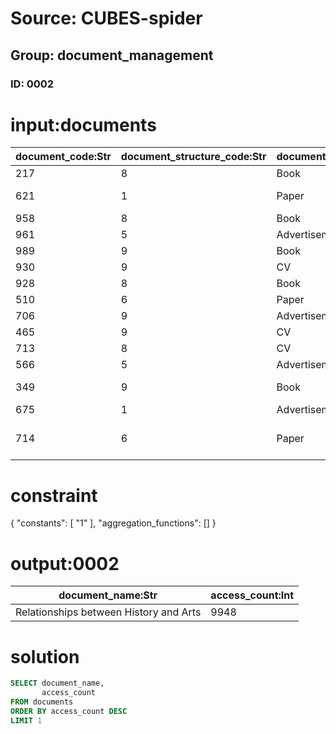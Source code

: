 # Source: CUBES-spider
## Group: document_management
### ID: 0002

# input:documents

| document_code:Str | document_structure_code:Str | document_type_code:Str | access_count:Int | document_name:Str |
|---|---|---|---|---|
| 217 | 8 | Book | 1864 | Learning English |
| 621 | 1 | Paper | 8208 | Research about Art history |
| 958 | 8 | Book | 3769 | Learning Database |
| 961 | 5 | Advertisement | 6661 | Summer Sails |
| 989 | 9 | Book | 2910 | Learning Japanese |
| 930 | 9 | CV | 6345 | David CV |
| 928 | 8 | Book | 2045 | How to cook pasta |
| 510 | 6 | Paper | 3479 | Humanity: a fact |
| 706 | 9 | Advertisement | 8623 | Winter Sails |
| 465 | 9 | CV | 5924 | John CV |
| 713 | 8 | CV | 2294 | Joe CV |
| 566 | 5 | Advertisement | 3289 | Spring Sails |
| 349 | 9 | Book | 1219 | Life about Claude Monet |
| 675 | 1 | Advertisement | 7509 | Fall Sails |
| 714 | 6 | Paper | 9948 | Relationships between History and Arts |

# constraint

{
  "constants": [
    "1"
  ],
  "aggregation_functions": []
}

# output:0002

| document_name:Str | access_count:Int |
|---|---|
| Relationships between History and Arts | 9948 |

# solution

```sql
SELECT document_name,
       access_count
FROM documents
ORDER BY access_count DESC
LIMIT 1
```
